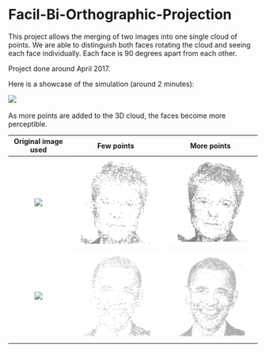 # Facil-Bi-Orthographic-Projection

This project allows the merging of two images into one single cloud of points.
We are able to distinguish both faces rotating the cloud and seeing each face individually.
Each face is 90 degrees apart from each other.

Project done around April 2017.

Here is a showcase of the simulation (around 2 minutes):

![](/screenshots/showcase.gif)

As more points are added to the 3D cloud, the faces become more perceptible.

| Original image used | Few points | More points |
:----:|:------:|:-----:
<img src="/screenshots/brad_pitt_original.PNG" width="250"/>  | <img src="/screenshots/brad_pitt.PNG" width="250"/> | <img src="/screenshots/brad_pitt2.PNG" width="250"/>
<img src="/screenshots/obama_original.PNG" width="250"/>  | <img src="/screenshots/obama.PNG" width="250"/> | <img src="/screenshots/obama2.PNG" width="250"/> 
